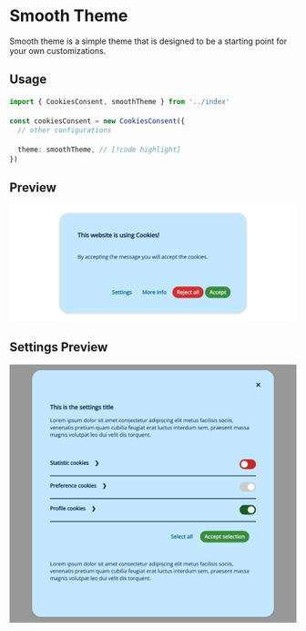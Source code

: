 # Smooth Theme

Smooth theme is a simple theme that is designed to be a starting point for your own customizations.

## Usage

```typescript
import { CookiesConsent, smoothTheme } from '../index'

const cookiesConsent = new CookiesConsent({
  // other configurations

  theme: smoothTheme, // [!code highlight]
})
```

## Preview

![Smooth Theme](../assets/images/themes/cc-theme-smooth.jpeg)

## Settings Preview

![Smooth Theme Settings](../assets/images/themes/cc-theme-smooth-settings.jpeg)
